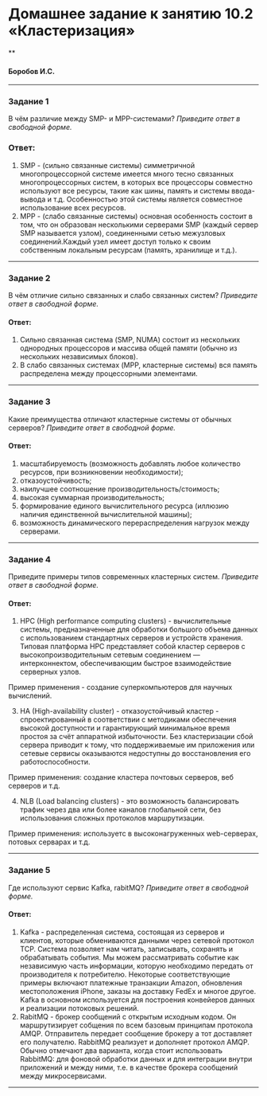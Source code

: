 # Домашнее задание к занятию 10.2 «Кластеризация»
**
#### Боробов И.С.
---
### Задание 1
В чём различие между SMP- и MPP-системами?
*Приведите ответ в свободной форме.*

### Ответ:
1. SMP - (сильно связанные системы) симметричной многопроцессорной системе имеется много тесно связанных многопроцессорных систем, в которых все процессоры совместно используют все ресурсы, такие как шины, память и системы ввода-вывода и т.д. Особенностью этой системы является совместное использование всех ресурсов.
2. MPP - (слабо связанные системы) основная особенность состоит в том, что он образован несколькими серверами SMP (каждый сервер SMP называется узлом), соединенными сетью межузловых соединений.Каждый узел имеет доступ только к своим собственным локальным ресурсам (память, хранилище и т.д.).

---
### Задание 2
В чём отличие сильно связанных и слабо связанных систем?
*Приведите ответ в свободной форме.*

#### Ответ:
1. Сильно связанная система (SMP, NUMA) состоит из нескольких однородных
процессоров и массива общей памяти (обычно из нескольких
независимых блоков).
2. В слабо связанных системах (MPP, кластерные системы) вся память распределена между
процессорными элементами.

---
### Задание 3
Какие преимущества отличают кластерные системы от обычных серверов?
*Приведите ответ в свободной форме.*

#### Ответ:
1. масштабируемость (возможность добавлять любое количество ресурсов, при возникновении необходимости);
2. отказоустойчивость;
3. наилучшее соотношение производительность/стоимость;
4. высокая суммарная производительность;
5. формирование единого вычислительного ресурса (иллюзию наличия единственной вычислительной
машины);
6. возможность динамического перераспределения нагрузок между серверами.
---
### Задание 4
Приведите примеры типов современных кластерных систем.
*Приведите ответ в свободной форме.*

#### Ответ:
1. HPC (High performance computing clusters) - вычислительные системы, предназначенные для обработки большого объема данных с использованием стандартных серверов и устройств хранения. Типовая платформа HPC представляет собой кластер серверов с высокопроизводительным сетевым соединением — интерконнектом, обеспечивающим быстрое взаимодействие серверных узлов.  

Пример применения - создание суперкомпьютеров для научных вычислений.

3. HA (High-availability cluster) - отказоустойчивый кластер - спроектированный в соответствии с методиками обеспечения высокой доступности и гарантирующий минимальное время простоя за счёт аппаратной избыточности. Без кластеризации сбой сервера приводит к тому, что поддерживаемые им приложения или сетевые сервисы оказываются недоступны до восстановления его работоспособности.  

Пример применения: создание кластера почтовых серверов, веб серверов и т.д.

4. NLB (Load balancing clusters) - это возможность балансировать трафик через два или более каналов глобальной сети, без использования сложных протоколов маршрутизации.

Пример применения: используетс в высоконагруженных web-серверах, потовых серварах и т.д.

---
### Задание 5
Где используют сервис Kafka, rabitMQ?
*Приведите ответ в свободной форме.*

#### Ответ:
1. Kafka - распределенная система, состоящая из серверов и клиентов, которые обмениваются данными через сетевой протокол TCP. Система позволяет нам читать, записывать, сохранять и обрабатывать события. Мы можем рассматривать событие как независимую часть информации, которую необходимо передать от производителя к потребителю. Некоторые соответствующие примеры включают платежные транзакции Amazon, обновления местоположения iPhone, заказы на доставку FedEx и многое другое. Kafka в основном используется для построения конвейеров данных и реализации потоковых решений.
2. RabitMQ - брокер сообщений с открытым исходным кодом. Он маршрутизирует собщения по всем базовым принципам протокола AMQP. Отправитель передает сообщение брокеру а тот доставляет его получателю. RabbitMQ реализует и дополняет протокол AMQP. Обычно отмечают два варианта, когда стоит использовать RabbitMQ: для фоновой обработки данных и для интеграции внутри приложений и между ними, т.е. в качестве брокера сообщений между микросервисами.
---

